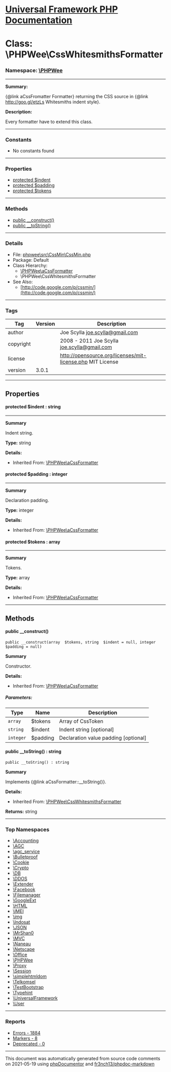 # [Universal Framework PHP Documentation](../home.md)

# Class: \PHPWee\CssWhitesmithsFormatter
### Namespace: [\PHPWee](../namespaces/PHPWee.md)
---
**Summary:**

{@link aCssFromatter Formatter} returning the CSS source in {@link http://goo.gl/etzLs Whitesmiths indent style}.

**Description:**

Every formatter have to extend this class.

---
### Constants
* No constants found
---
### Properties
* [protected $indent](../classes/PHPWee.aCssFormatter.md#property_indent)
* [protected $padding](../classes/PHPWee.aCssFormatter.md#property_padding)
* [protected $tokens](../classes/PHPWee.aCssFormatter.md#property_tokens)
---
### Methods
* [public __construct()](../classes/PHPWee.aCssFormatter.md#method___construct)
* [public __toString()](../classes/PHPWee.CssWhitesmithsFormatter.md#method___toString)
---
### Details
* File: [phpwee\src\CssMin\CssMin.php](../files/phpwee.src.CssMin.CssMin.md)
* Package: Default
* Class Hierarchy: 
  * [\PHPWee\aCssFormatter](../classes/PHPWee.aCssFormatter.md)
  * \PHPWee\CssWhitesmithsFormatter
* See Also:
  * [http://code.google.com/p/cssmin/](http://code.google.com/p/cssmin/)
---
### Tags
| Tag | Version | Description |
| --- | ------- | ----------- |
| author |  | Joe Scylla <joe.scylla@gmail.com> |
| copyright |  | 2008 - 2011 Joe Scylla <joe.scylla@gmail.com> |
| license |  | http://opensource.org/licenses/mit-license.php MIT License |
| version | 3.0.1 |  |
---
## Properties
<a name="property_indent"></a>
#### protected $indent : string
---
**Summary**

Indent string.

**Type:** string

**Details:**
* Inherited From: [\PHPWee\aCssFormatter](../classes/PHPWee.aCssFormatter.md)


<a name="property_padding"></a>
#### protected $padding : integer
---
**Summary**

Declaration padding.

**Type:** integer

**Details:**
* Inherited From: [\PHPWee\aCssFormatter](../classes/PHPWee.aCssFormatter.md)


<a name="property_tokens"></a>
#### protected $tokens : array
---
**Summary**

Tokens.

**Type:** array

**Details:**
* Inherited From: [\PHPWee\aCssFormatter](../classes/PHPWee.aCssFormatter.md)



---
## Methods
<a name="method___construct" class="anchor"></a>
#### public __construct() 

```
public __construct(array  $tokens, string  $indent = null, integer  $padding = null) 
```

**Summary**

Constructor.

**Details:**
* Inherited From: [\PHPWee\aCssFormatter](../classes/PHPWee.aCssFormatter.md)
##### Parameters:
| Type | Name | Description |
| ---- | ---- | ----------- |
| <code>array</code> | $tokens  | Array of CssToken |
| <code>string</code> | $indent  | Indent string [optional] |
| <code>integer</code> | $padding  | Declaration value padding [optional] |




<a name="method___toString" class="anchor"></a>
#### public __toString() : string

```
public __toString() : string
```

**Summary**

Implements {@link aCssFormatter::__toString()}.

**Details:**
* Inherited From: [\PHPWee\CssWhitesmithsFormatter](../classes/PHPWee.CssWhitesmithsFormatter.md)

**Returns:** string



---

### Top Namespaces

* [\Accounting](../namespaces/Accounting.md)
* [\AGC](../namespaces/AGC.md)
* [\agc_service](../namespaces/agc_service.md)
* [\Bulletproof](../namespaces/Bulletproof.md)
* [\Cookie](../namespaces/Cookie.md)
* [\Crypto](../namespaces/Crypto.md)
* [\DB](../namespaces/DB.md)
* [\DDOS](../namespaces/DDOS.md)
* [\Extender](../namespaces/Extender.md)
* [\Facebook](../namespaces/Facebook.md)
* [\Filemanager](../namespaces/Filemanager.md)
* [\GoogleExt](../namespaces/GoogleExt.md)
* [\HTML](../namespaces/HTML.md)
* [\IMEI](../namespaces/IMEI.md)
* [\img](../namespaces/img.md)
* [\Indosat](../namespaces/Indosat.md)
* [\JSON](../namespaces/JSON.md)
* [\MrShan0](../namespaces/MrShan0.md)
* [\MVC](../namespaces/MVC.md)
* [\Naneau](../namespaces/Naneau.md)
* [\Netscape](../namespaces/Netscape.md)
* [\Office](../namespaces/Office.md)
* [\PHPWee](../namespaces/PHPWee.md)
* [\Proxy](../namespaces/Proxy.md)
* [\Session](../namespaces/Session.md)
* [\simplehtmldom](../namespaces/simplehtmldom.md)
* [\Telkomsel](../namespaces/Telkomsel.md)
* [\TestBootstrap](../namespaces/TestBootstrap.md)
* [\Typehint](../namespaces/Typehint.md)
* [\UniversalFramework](../namespaces/UniversalFramework.md)
* [\User](../namespaces/User.md)

---

### Reports
* [Errors - 1884](../reports/errors.md)
* [Markers - 8](../reports/markers.md)
* [Deprecated - 0](../reports/deprecated.md)

---

This document was automatically generated from source code comments on 2021-05-19 using [phpDocumentor](http://www.phpdoc.org/) and [fr3nch13/phpdoc-markdown](https://github.com/fr3nch13/phpdoc-markdown)
